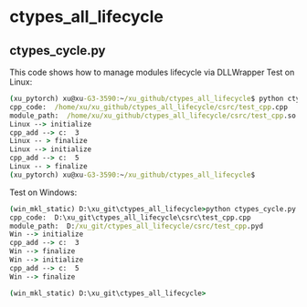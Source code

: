 # ctypes_all_lifecycle

## ctypes_cycle.py
This code shows how to manage modules lifecycle via DLLWrapper
Test on Linux:
```cmd
(xu_pytorch) xu@xu-G3-3590:~/xu_github/ctypes_all_lifecycle$ python ctypes_cycle.py
cpp_code:  /home/xu/xu_github/ctypes_all_lifecycle/csrc/test_cpp.cpp
module_path:  /home/xu/xu_github/ctypes_all_lifecycle/csrc/test_cpp.so
Linux --> initialize
cpp_add --> c:  3
Linux -- > finalize
Linux --> initialize
cpp_add --> c:  5
Linux -- > finalize
(xu_pytorch) xu@xu-G3-3590:~/xu_github/ctypes_all_lifecycle$
```

Test on Windows:
```cmd
(win_mkl_static) D:\xu_git\ctypes_all_lifecycle>python ctypes_cycle.py
cpp_code:  D:\xu_git\ctypes_all_lifecycle\csrc\test_cpp.cpp
module_path:  D:/xu_git/ctypes_all_lifecycle/csrc/test_cpp.pyd
Win --> initialize
cpp_add --> c:  3
Win --> finalize
Win --> initialize
cpp_add --> c:  5
Win --> finalize

(win_mkl_static) D:\xu_git\ctypes_all_lifecycle>
```
